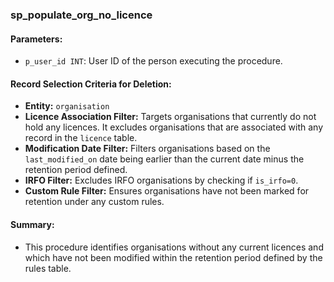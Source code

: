 ### sp_populate_org_no_licence

#### Parameters:
- `p_user_id INT`: User ID of the person executing the procedure.

#### Record Selection Criteria for Deletion:
- **Entity:** `organisation`
- **Licence Association Filter:** Targets organisations that currently do not hold any licences. It excludes organisations that are associated with any record in the `licence` table.
- **Modification Date Filter:** Filters organisations based on the `last_modified_on` date being earlier than the current date minus the retention period defined.
- **IRFO Filter:** Excludes IRFO organisations by checking if `is_irfo=0`.
- **Custom Rule Filter:** Ensures organisations have not been marked for retention under any custom rules.

#### Summary:
- This procedure identifies organisations without any current licences and which have not been modified within the retention period defined by the rules table.

